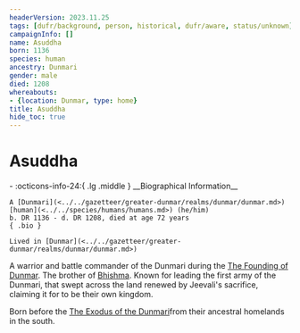 ```yaml
---
headerVersion: 2023.11.25
tags: [dufr/background, person, historical, dufr/aware, status/unknown]
campaignInfo: []
name: Asuddha
born: 1136
species: human
ancestry: Dunmari
gender: male
died: 1208
whereabouts:
- {location: Dunmar, type: home}
title: Asuddha
hide_toc: true
---
```


# Asuddha
<div class="grid cards ext-narrow-margin ext-one-column" markdown>
- :octicons-info-24:{ .lg .middle } __Biographical Information__

    A [Dunmari](<../../gazetteer/greater-dunmar/realms/dunmar/dunmar.md>) [human](<../../species/humans/humans.md>) (he/him)  
    b. DR 1136 - d. DR 1208, died at age 72 years  
    { .bio }

    Lived in [Dunmar](<../../gazetteer/greater-dunmar/realms/dunmar/dunmar.md>)
</div>


A warrior and battle commander of the Dunmari during the [The Founding of Dunmar](<../../primary-sources/the-founding-of-dunmar.md>). The brother of [Bhishma](<../../cosmology/gods/incorporeal-gods/dunmari/bhishma.md>). Known for leading the first army of the Dunmari, that swept across the land renewed by Jeevali's sacrifice, claiming it for to be their own kingdom. 

Born before the [The Exodus of the Dunmari](<../../worldbuilding/tentative/the-exodus-of-the-dunmari.md>)from their ancestral homelands in the south. 


